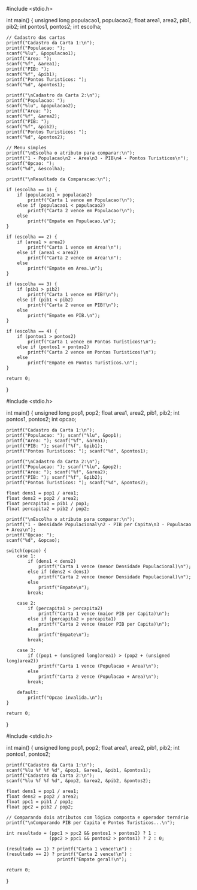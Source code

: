 #include <stdio.h>

int main() {
    unsigned long populacao1, populacao2;
    float area1, area2, pib1, pib2;
    int pontos1, pontos2;
    int escolha;

    // Cadastro das cartas
    printf("Cadastro da Carta 1:\n");
    printf("Populacao: ");
    scanf("%lu", &populacao1);
    printf("Area: ");
    scanf("%f", &area1);
    printf("PIB: ");
    scanf("%f", &pib1);
    printf("Pontos Turisticos: ");
    scanf("%d", &pontos1);

    printf("\nCadastro da Carta 2:\n");
    printf("Populacao: ");
    scanf("%lu", &populacao2);
    printf("Area: ");
    scanf("%f", &area2);
    printf("PIB: ");
    scanf("%f", &pib2);
    printf("Pontos Turisticos: ");
    scanf("%d", &pontos2);

    // Menu simples
    printf("\nEscolha o atributo para comparar:\n");
    printf("1 - Populacao\n2 - Area\n3 - PIB\n4 - Pontos Turisticos\n");
    printf("Opcao: ");
    scanf("%d", &escolha);

    printf("\nResultado da Comparacao:\n");

    if (escolha == 1) {
        if (populacao1 > populacao2)
            printf("Carta 1 vence em Populacao!\n");
        else if (populacao1 < populacao2)
            printf("Carta 2 vence em Populacao!\n");
        else
            printf("Empate em Populacao.\n");
    }

    if (escolha == 2) {
        if (area1 > area2)
            printf("Carta 1 vence em Area!\n");
        else if (area1 < area2)
            printf("Carta 2 vence em Area!\n");
        else
            printf("Empate em Area.\n");
    }

    if (escolha == 3) {
        if (pib1 > pib2)
            printf("Carta 1 vence em PIB!\n");
        else if (pib1 < pib2)
            printf("Carta 2 vence em PIB!\n");
        else
            printf("Empate em PIB.\n");
    }

    if (escolha == 4) {
        if (pontos1 > pontos2)
            printf("Carta 1 vence em Pontos Turisticos!\n");
        else if (pontos1 < pontos2)
            printf("Carta 2 vence em Pontos Turisticos!\n");
        else
            printf("Empate em Pontos Turisticos.\n");
    }

    return 0;
}





#include <stdio.h>

int main() {
    unsigned long pop1, pop2;
    float area1, area2, pib1, pib2;
    int pontos1, pontos2;
    int opcao;

    printf("Cadastro da Carta 1:\n");
    printf("Populacao: "); scanf("%lu", &pop1);
    printf("Area: "); scanf("%f", &area1);
    printf("PIB: "); scanf("%f", &pib1);
    printf("Pontos Turisticos: "); scanf("%d", &pontos1);

    printf("\nCadastro da Carta 2:\n");
    printf("Populacao: "); scanf("%lu", &pop2);
    printf("Area: "); scanf("%f", &area2);
    printf("PIB: "); scanf("%f", &pib2);
    printf("Pontos Turisticos: "); scanf("%d", &pontos2);

    float dens1 = pop1 / area1;
    float dens2 = pop2 / area2;
    float percapita1 = pib1 / pop1;
    float percapita2 = pib2 / pop2;

    printf("\nEscolha o atributo para comparar:\n");
    printf("1 - Densidade Populacional\n2 - PIB per Capita\n3 - Populacao + Area\n");
    printf("Opcao: ");
    scanf("%d", &opcao);

    switch(opcao) {
        case 1:
            if (dens1 < dens2)
                printf("Carta 1 vence (menor Densidade Populacional)\n");
            else if (dens2 < dens1)
                printf("Carta 2 vence (menor Densidade Populacional)\n");
            else
                printf("Empate\n");
            break;

        case 2:
            if (percapita1 > percapita2)
                printf("Carta 1 vence (maior PIB per Capita)\n");
            else if (percapita2 > percapita1)
                printf("Carta 2 vence (maior PIB per Capita)\n");
            else
                printf("Empate\n");
            break;

        case 3:
            if ((pop1 + (unsigned long)area1) > (pop2 + (unsigned long)area2))
                printf("Carta 1 vence (Populacao + Area)\n");
            else
                printf("Carta 2 vence (Populacao + Area)\n");
            break;

        default:
            printf("Opcao invalida.\n");
    }

    return 0;
}





#include <stdio.h>

int main() {
    unsigned long pop1, pop2;
    float area1, area2, pib1, pib2;
    int pontos1, pontos2;

    printf("Cadastro da Carta 1:\n");
    scanf("%lu %f %f %d", &pop1, &area1, &pib1, &pontos1);
    printf("Cadastro da Carta 2:\n");
    scanf("%lu %f %f %d", &pop2, &area2, &pib2, &pontos2);

    float dens1 = pop1 / area1;
    float dens2 = pop2 / area2;
    float ppc1 = pib1 / pop1;
    float ppc2 = pib2 / pop2;

    // Comparando dois atributos com lógica composta e operador ternário
    printf("\nComparando PIB per Capita e Pontos Turísticos...\n");

    int resultado = (ppc1 > ppc2 && pontos1 > pontos2) ? 1 :
                    (ppc2 > ppc1 && pontos2 > pontos1) ? 2 : 0;

    (resultado == 1) ? printf("Carta 1 vence!\n") :
    (resultado == 2) ? printf("Carta 2 vence!\n") :
                       printf("Empate geral!\n");

    return 0;
}
